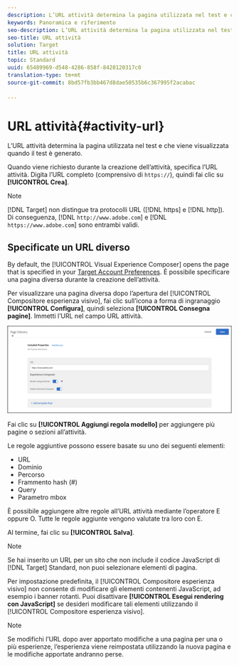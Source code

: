 ```yaml
---
description: L’URL attività determina la pagina utilizzata nel test e che viene visualizzata quando il test è generato.
keywords: Panoramica e riferimento
seo-description: L’URL attività determina la pagina utilizzata nel test e che viene visualizzata quando il test è generato.
seo-title: URL attività
solution: Target
title: URL attività
topic: Standard
uuid: 65489969-d548-4286-858f-8420120317c0
translation-type: tm+mt
source-git-commit: 8bd57fb3bb467d8dae50535b6c367995f2acabac

---
```



# URL attività{#activity-url}

L’URL attività determina la pagina utilizzata nel test e che viene visualizzata quando il test è generato.

Quando viene richiesto durante la creazione dell’attività, specifica l’URL attività. Digita l’URL completo (comprensivo di `https://`), quindi fai clic su **[!UICONTROL Crea]**.

>[!NOTE]
>
>[!DNL Target] non distingue tra protocolli URL ([!DNL https] e [!DNL http]). Di conseguenza, [!DNL `http://www.adobe.com`] e [!DNL `https://www.adobe.com`] sono entrambi validi.

## Specificate un URL diverso

By default, the [!UICONTROL Visual Experience Composer] opens the page that is specified in your [Target Account Preferences](/help/administrating-target/r-target-account-preferences/target-account-preferences.md). È possibile specificare una pagina diversa durante la creazione dell’attività.

Per visualizzare una pagina diversa dopo l’apertura del [!UICONTROL Compositore esperienza visivo], fai clic sull’icona a forma di ingranaggio **[!UICONTROL Configura]**, quindi seleziona **[!UICONTROL Consegna pagine]**. Immetti l’URL nel campo URL attività.

![Consegna pagina, finestra di dialogo](/help/c-activities/t-test-ab/t-test-create-ab/assets/url-config-new.png)

Fai clic su **[!UICONTROL Aggiungi regola modello]** per aggiungere più pagine o sezioni all’attività.

Le regole aggiuntive possono essere basate su uno dei seguenti elementi:

* URL
* Dominio
* Percorso
* Frammento hash (#)
* Query
* Parametro mbox

È possibile aggiungere altre regole all’URL attività mediante l’operatore E oppure O. Tutte le regole aggiunte vengono valutate tra loro con E.

Al termine, fai clic su **[!UICONTROL Salva]**.

>[!NOTE]
>
>Se hai inserito un URL per un sito che non include il codice JavaScript di [!DNL Target] Standard, non puoi selezionare elementi di pagina.

Per impostazione predefinita, il [!UICONTROL Compositore esperienza visivo] non consente di modificare gli elementi contenenti JavaScript, ad esempio i banner rotanti. Puoi disattivare **[!UICONTROL Esegui rendering con JavaScript]** se desideri modificare tali elementi utilizzando il [!UICONTROL Compositore esperienza visivo].

>[!NOTE]
>
>Se modifichi l’URL dopo aver apportato modifiche a una pagina per una o più esperienze, l’esperienza viene reimpostata utilizzando la nuova pagina e le modifiche apportate andranno perse.
